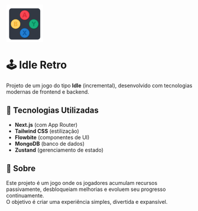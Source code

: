 <img src="./src/app/favicon.ico" alt="Screenshot do Idle Game" width="100" height="100" />

# 🕹️ Idle Retro

Projeto de um jogo do tipo **Idle** (incremental), desenvolvido com tecnologias modernas de frontend e backend.

## 🚀 Tecnologias Utilizadas

- **Next.js** (com App Router)
- **Tailwind CSS** (estilização)
- **Flowbite** (componentes de UI)
- **MongoDB** (banco de dados)
- **Zustand** (gerenciamento de estado)

## 📜 Sobre

Este projeto é um jogo onde os jogadores acumulam recursos passivamente, desbloqueiam melhorias e evoluem seu progresso continuamente.  
O objetivo é criar uma experiência simples, divertida e expansível.
